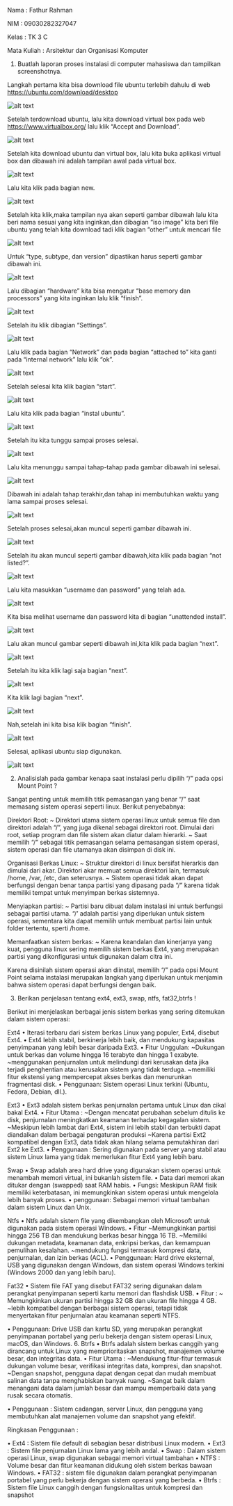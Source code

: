 Nama : Fathur Rahman

NIM : 09030282327047

Kelas : TK 3 C

Mata Kuliah : Arsitektur dan Organisasi Komputer

1. Buatlah laporan proses instalasi di computer mahasiswa dan tampilkan screenshotnya.

Langkah pertama kita bisa download file ubuntu terlebih dahulu di web
https://ubuntu.com/download/desktop

![alt text](https://private-user-images.githubusercontent.com/179918305/373122445-02fc5987-14c0-46d2-bcfe-5806f4e3c5a7.png?jwt=eyJhbGciOiJIUzI1NiIsInR5cCI6IkpXVCJ9.eyJpc3MiOiJnaXRodWIuY29tIiwiYXVkIjoicmF3LmdpdGh1YnVzZXJjb250ZW50LmNvbSIsImtleSI6ImtleTUiLCJleHAiOjE3MjgwMDM3MDYsIm5iZiI6MTcyODAwMzQwNiwicGF0aCI6Ii8xNzk5MTgzMDUvMzczMTIyNDQ1LTAyZmM1OTg3LTE0YzAtNDZkMi1iY2ZlLTU4MDZmNGUzYzVhNy5wbmc_WC1BbXotQWxnb3JpdGhtPUFXUzQtSE1BQy1TSEEyNTYmWC1BbXotQ3JlZGVudGlhbD1BS0lBVkNPRFlMU0E1M1BRSzRaQSUyRjIwMjQxMDA0JTJGdXMtZWFzdC0xJTJGczMlMkZhd3M0X3JlcXVlc3QmWC1BbXotRGF0ZT0yMDI0MTAwNFQwMDU2NDZaJlgtQW16LUV4cGlyZXM9MzAwJlgtQW16LVNpZ25hdHVyZT0yNmZkMWEyMTAxMDBhNTBjNjk5MDAwY2I2NGExZDg2NjExZmM5YWY2MzdjNjllNDY2NmYyOGZjYjJmZTI3MTQ5JlgtQW16LVNpZ25lZEhlYWRlcnM9aG9zdCJ9.AR1_7aqacxYjMFmCWcpaB6Oh5s85WuGyzn1mv3U-Ho0)

Setelah terdownload ubuntu, lalu kita download virtual box pada web https://www.virtualbox.org/ lalu klik “Accept and Download”.

![alt text](https://private-user-images.githubusercontent.com/179918305/373122641-a0ede3c3-fbbb-4e59-b8a7-5108510d699f.png?jwt=eyJhbGciOiJIUzI1NiIsInR5cCI6IkpXVCJ9.eyJpc3MiOiJnaXRodWIuY29tIiwiYXVkIjoicmF3LmdpdGh1YnVzZXJjb250ZW50LmNvbSIsImtleSI6ImtleTUiLCJleHAiOjE3MjgwMDM3MDYsIm5iZiI6MTcyODAwMzQwNiwicGF0aCI6Ii8xNzk5MTgzMDUvMzczMTIyNjQxLWEwZWRlM2MzLWZiYmItNGU1OS1iOGE3LTUxMDg1MTBkNjk5Zi5wbmc_WC1BbXotQWxnb3JpdGhtPUFXUzQtSE1BQy1TSEEyNTYmWC1BbXotQ3JlZGVudGlhbD1BS0lBVkNPRFlMU0E1M1BRSzRaQSUyRjIwMjQxMDA0JTJGdXMtZWFzdC0xJTJGczMlMkZhd3M0X3JlcXVlc3QmWC1BbXotRGF0ZT0yMDI0MTAwNFQwMDU2NDZaJlgtQW16LUV4cGlyZXM9MzAwJlgtQW16LVNpZ25hdHVyZT00NTE5MWFiODg1NDY5MzY4N2I2ODUxMGI4ZGNjOTMxNTJkMjA4Y2UwZWNiZWJiMjAyYTAzNzNhYTI1MmQ0MzM0JlgtQW16LVNpZ25lZEhlYWRlcnM9aG9zdCJ9.dQLleMqsf0UJDhsHfq1BdjcWv6KHSlmc2vyZ_raPQqY)

Setelah kita download ubuntu dan virtual box, lalu kita buka aplikasi virtual box dan dibawah ini adalah tampilan awal pada virtual box.

![alt text](https://private-user-images.githubusercontent.com/179918305/373123968-acda9647-8bb9-4b9d-aa2f-561498bbe540.png?jwt=eyJhbGciOiJIUzI1NiIsInR5cCI6IkpXVCJ9.eyJpc3MiOiJnaXRodWIuY29tIiwiYXVkIjoicmF3LmdpdGh1YnVzZXJjb250ZW50LmNvbSIsImtleSI6ImtleTUiLCJleHAiOjE3MjgwMDM3MDYsIm5iZiI6MTcyODAwMzQwNiwicGF0aCI6Ii8xNzk5MTgzMDUvMzczMTIzOTY4LWFjZGE5NjQ3LThiYjktNGI5ZC1hYTJmLTU2MTQ5OGJiZTU0MC5wbmc_WC1BbXotQWxnb3JpdGhtPUFXUzQtSE1BQy1TSEEyNTYmWC1BbXotQ3JlZGVudGlhbD1BS0lBVkNPRFlMU0E1M1BRSzRaQSUyRjIwMjQxMDA0JTJGdXMtZWFzdC0xJTJGczMlMkZhd3M0X3JlcXVlc3QmWC1BbXotRGF0ZT0yMDI0MTAwNFQwMDU2NDZaJlgtQW16LUV4cGlyZXM9MzAwJlgtQW16LVNpZ25hdHVyZT1kNDRlMjVhYmQ3YmI1NjA1ODBhMmIxY2Q2Yzc1NTU3Y2MwZmVmZjI5ZjVlNDQxNWJmNmViNGRiNzlkNDRkNjUxJlgtQW16LVNpZ25lZEhlYWRlcnM9aG9zdCJ9.OSglEzRrIinwat5RSS6c7iV0LHoB73tWsPtu6aSpDqE)


Lalu kita klik pada bagian new.

![alt text](https://private-user-images.githubusercontent.com/179918305/373124160-f561be88-c795-47b8-8843-0b2945dfbd7b.png?jwt=eyJhbGciOiJIUzI1NiIsInR5cCI6IkpXVCJ9.eyJpc3MiOiJnaXRodWIuY29tIiwiYXVkIjoicmF3LmdpdGh1YnVzZXJjb250ZW50LmNvbSIsImtleSI6ImtleTUiLCJleHAiOjE3MjgwMDM3MDYsIm5iZiI6MTcyODAwMzQwNiwicGF0aCI6Ii8xNzk5MTgzMDUvMzczMTI0MTYwLWY1NjFiZTg4LWM3OTUtNDdiOC04ODQzLTBiMjk0NWRmYmQ3Yi5wbmc_WC1BbXotQWxnb3JpdGhtPUFXUzQtSE1BQy1TSEEyNTYmWC1BbXotQ3JlZGVudGlhbD1BS0lBVkNPRFlMU0E1M1BRSzRaQSUyRjIwMjQxMDA0JTJGdXMtZWFzdC0xJTJGczMlMkZhd3M0X3JlcXVlc3QmWC1BbXotRGF0ZT0yMDI0MTAwNFQwMDU2NDZaJlgtQW16LUV4cGlyZXM9MzAwJlgtQW16LVNpZ25hdHVyZT0xNmQyZDkxNzgzZDU0MmIyN2M4ZjY4NjNhN2I5YjFhODJhYWMzOWFlOTY0MDY1ZjM5MWUyOGFjMzNlNmRjOGRhJlgtQW16LVNpZ25lZEhlYWRlcnM9aG9zdCJ9.5QZmPyCTPhEpbWnXWUHUFN-6nFRQMwLtJZXPBMIJKZs)

Setelah kita klik,maka tampilan nya akan seperti gambar dibawah lalu kita beri nama sesuai yang kita inginkan,dan dibagian “iso image” kita beri file ubuntu yang telah kita download tadi klik bagian “other” untuk mencari file

![alt text](https://private-user-images.githubusercontent.com/179918305/373124356-43109e6f-3f9d-4b1d-b28d-b3f5a5831012.png?jwt=eyJhbGciOiJIUzI1NiIsInR5cCI6IkpXVCJ9.eyJpc3MiOiJnaXRodWIuY29tIiwiYXVkIjoicmF3LmdpdGh1YnVzZXJjb250ZW50LmNvbSIsImtleSI6ImtleTUiLCJleHAiOjE3MjgwMDM3MDYsIm5iZiI6MTcyODAwMzQwNiwicGF0aCI6Ii8xNzk5MTgzMDUvMzczMTI0MzU2LTQzMTA5ZTZmLTNmOWQtNGIxZC1iMjhkLWIzZjVhNTgzMTAxMi5wbmc_WC1BbXotQWxnb3JpdGhtPUFXUzQtSE1BQy1TSEEyNTYmWC1BbXotQ3JlZGVudGlhbD1BS0lBVkNPRFlMU0E1M1BRSzRaQSUyRjIwMjQxMDA0JTJGdXMtZWFzdC0xJTJGczMlMkZhd3M0X3JlcXVlc3QmWC1BbXotRGF0ZT0yMDI0MTAwNFQwMDU2NDZaJlgtQW16LUV4cGlyZXM9MzAwJlgtQW16LVNpZ25hdHVyZT1jODU4ZDM4ZmIyNjhjNTJlMDAzYzFhYWIzY2I3ZWY1MzMwYjQxMWI2Zjg3ZjYzMWZkODM0YWFiNDJlMmRiZWNkJlgtQW16LVNpZ25lZEhlYWRlcnM9aG9zdCJ9.qGhqmzKrZbnN_7pzyMq2qKBuc8_4IGr7bvUa1bXvhik)

Untuk “type, subtype, dan version” dipastikan harus seperti gambar dibawah ini.

![alt text](https://private-user-images.githubusercontent.com/179918305/373124594-21db7d2f-5e61-4ca3-a46f-446654db4cce.png?jwt=eyJhbGciOiJIUzI1NiIsInR5cCI6IkpXVCJ9.eyJpc3MiOiJnaXRodWIuY29tIiwiYXVkIjoicmF3LmdpdGh1YnVzZXJjb250ZW50LmNvbSIsImtleSI6ImtleTUiLCJleHAiOjE3MjgwMDM3MDYsIm5iZiI6MTcyODAwMzQwNiwicGF0aCI6Ii8xNzk5MTgzMDUvMzczMTI0NTk0LTIxZGI3ZDJmLTVlNjEtNGNhMy1hNDZmLTQ0NjY1NGRiNGNjZS5wbmc_WC1BbXotQWxnb3JpdGhtPUFXUzQtSE1BQy1TSEEyNTYmWC1BbXotQ3JlZGVudGlhbD1BS0lBVkNPRFlMU0E1M1BRSzRaQSUyRjIwMjQxMDA0JTJGdXMtZWFzdC0xJTJGczMlMkZhd3M0X3JlcXVlc3QmWC1BbXotRGF0ZT0yMDI0MTAwNFQwMDU2NDZaJlgtQW16LUV4cGlyZXM9MzAwJlgtQW16LVNpZ25hdHVyZT0wNjJjMWZkM2I1MWYyYTQ0ZDE3ODAyNzMyZWY4NjdmOWRjMzk0ZTVhZTVhNTQ0YjI3MGQ0YTAzNTJkZmE2MmZlJlgtQW16LVNpZ25lZEhlYWRlcnM9aG9zdCJ9.PnG1tqgsAN8hiHFjy4-2o1_vGgY48zUtEEVpuvsxosQ)

Lalu dibagian “hardware” kita bisa mengatur “base memory dan processors” yang kita inginkan lalu klik “finish”.

![alt text](https://private-user-images.githubusercontent.com/179918305/373124932-13d137e4-a28b-4a67-b139-32af10906650.png?jwt=eyJhbGciOiJIUzI1NiIsInR5cCI6IkpXVCJ9.eyJpc3MiOiJnaXRodWIuY29tIiwiYXVkIjoicmF3LmdpdGh1YnVzZXJjb250ZW50LmNvbSIsImtleSI6ImtleTUiLCJleHAiOjE3MjgwMDM3MDYsIm5iZiI6MTcyODAwMzQwNiwicGF0aCI6Ii8xNzk5MTgzMDUvMzczMTI0OTMyLTEzZDEzN2U0LWEyOGItNGE2Ny1iMTM5LTMyYWYxMDkwNjY1MC5wbmc_WC1BbXotQWxnb3JpdGhtPUFXUzQtSE1BQy1TSEEyNTYmWC1BbXotQ3JlZGVudGlhbD1BS0lBVkNPRFlMU0E1M1BRSzRaQSUyRjIwMjQxMDA0JTJGdXMtZWFzdC0xJTJGczMlMkZhd3M0X3JlcXVlc3QmWC1BbXotRGF0ZT0yMDI0MTAwNFQwMDU2NDZaJlgtQW16LUV4cGlyZXM9MzAwJlgtQW16LVNpZ25hdHVyZT05NWZkMDY0MDRkMjllZDhhOGZiNjk4NjE0MTNjYzQ3OTZiMmQxZjUzYjI4YmZlZGNkODFiZGMyNjRmYzIyMTA5JlgtQW16LVNpZ25lZEhlYWRlcnM9aG9zdCJ9.37RQZQycJbbtLWMK9H46bOYjGsF384IRhgjaz0UgJcw)

Setelah itu klik dibagian “Settings”.

![alt text](https://private-user-images.githubusercontent.com/179918305/373125111-3e11963e-2413-4ee6-b8f6-2cb2976d606c.png?jwt=eyJhbGciOiJIUzI1NiIsInR5cCI6IkpXVCJ9.eyJpc3MiOiJnaXRodWIuY29tIiwiYXVkIjoicmF3LmdpdGh1YnVzZXJjb250ZW50LmNvbSIsImtleSI6ImtleTUiLCJleHAiOjE3MjgwMDM3MDYsIm5iZiI6MTcyODAwMzQwNiwicGF0aCI6Ii8xNzk5MTgzMDUvMzczMTI1MTExLTNlMTE5NjNlLTI0MTMtNGVlNi1iOGY2LTJjYjI5NzZkNjA2Yy5wbmc_WC1BbXotQWxnb3JpdGhtPUFXUzQtSE1BQy1TSEEyNTYmWC1BbXotQ3JlZGVudGlhbD1BS0lBVkNPRFlMU0E1M1BRSzRaQSUyRjIwMjQxMDA0JTJGdXMtZWFzdC0xJTJGczMlMkZhd3M0X3JlcXVlc3QmWC1BbXotRGF0ZT0yMDI0MTAwNFQwMDU2NDZaJlgtQW16LUV4cGlyZXM9MzAwJlgtQW16LVNpZ25hdHVyZT1kZjM2MDQ1N2JhMWFmZjE0ZDFhYTFmOTQxNTUyMjhiNDc4ZDFjNWE5ZGYyOTI4NmE4YTdlYjc5MzFlZjc0NGZjJlgtQW16LVNpZ25lZEhlYWRlcnM9aG9zdCJ9.rXagBtbznc-MNcEvvsfvDTnfEjPno6k9rebXeZz4_28)

Lalu klik pada bagian “Network” dan pada bagian “attached to” kita ganti pada “internal network” lalu klik “ok”.

![alt text](https://private-user-images.githubusercontent.com/179918305/373125409-cb778563-793b-43ff-9ee4-2e4e8211074f.png?jwt=eyJhbGciOiJIUzI1NiIsInR5cCI6IkpXVCJ9.eyJpc3MiOiJnaXRodWIuY29tIiwiYXVkIjoicmF3LmdpdGh1YnVzZXJjb250ZW50LmNvbSIsImtleSI6ImtleTUiLCJleHAiOjE3MjgwMDM3MDYsIm5iZiI6MTcyODAwMzQwNiwicGF0aCI6Ii8xNzk5MTgzMDUvMzczMTI1NDA5LWNiNzc4NTYzLTc5M2ItNDNmZi05ZWU0LTJlNGU4MjExMDc0Zi5wbmc_WC1BbXotQWxnb3JpdGhtPUFXUzQtSE1BQy1TSEEyNTYmWC1BbXotQ3JlZGVudGlhbD1BS0lBVkNPRFlMU0E1M1BRSzRaQSUyRjIwMjQxMDA0JTJGdXMtZWFzdC0xJTJGczMlMkZhd3M0X3JlcXVlc3QmWC1BbXotRGF0ZT0yMDI0MTAwNFQwMDU2NDZaJlgtQW16LUV4cGlyZXM9MzAwJlgtQW16LVNpZ25hdHVyZT05NGIwMjhhNTkxMmE3OGRlMTVmZGNlNTU4YWYyOWU4MDNiODEyNzJjMTE2ZTQ3NTdjYWQzNDVkNTNkNzEwZmZmJlgtQW16LVNpZ25lZEhlYWRlcnM9aG9zdCJ9.Gvansd2fXsQIPUtRZT2s_CAO82jJaqkgUZ8QJ2emEXw)

Setelah selesai kita klik bagian “start”.

![alt text](https://private-user-images.githubusercontent.com/179918305/373125529-604c4485-08c4-42d2-9473-1536cd229e4a.png?jwt=eyJhbGciOiJIUzI1NiIsInR5cCI6IkpXVCJ9.eyJpc3MiOiJnaXRodWIuY29tIiwiYXVkIjoicmF3LmdpdGh1YnVzZXJjb250ZW50LmNvbSIsImtleSI6ImtleTUiLCJleHAiOjE3MjgwMDM3MDYsIm5iZiI6MTcyODAwMzQwNiwicGF0aCI6Ii8xNzk5MTgzMDUvMzczMTI1NTI5LTYwNGM0NDg1LTA4YzQtNDJkMi05NDczLTE1MzZjZDIyOWU0YS5wbmc_WC1BbXotQWxnb3JpdGhtPUFXUzQtSE1BQy1TSEEyNTYmWC1BbXotQ3JlZGVudGlhbD1BS0lBVkNPRFlMU0E1M1BRSzRaQSUyRjIwMjQxMDA0JTJGdXMtZWFzdC0xJTJGczMlMkZhd3M0X3JlcXVlc3QmWC1BbXotRGF0ZT0yMDI0MTAwNFQwMDU2NDZaJlgtQW16LUV4cGlyZXM9MzAwJlgtQW16LVNpZ25hdHVyZT0wMjZmMmIyZmU2N2UyYWVmN2E2YWY5ZTNjNjRjMDI4ZDgxNmJjMGVhN2IyOThhMTg0Njg0ODFlN2U2OTMxNDJjJlgtQW16LVNpZ25lZEhlYWRlcnM9aG9zdCJ9.1PyjspecwQmsXVhXBPG0xX-2cBob7xqDx5TUpFU44G0)

Lalu kita klik pada bagian “instal ubuntu”.

![alt text](https://private-user-images.githubusercontent.com/179918305/373126071-3c0343da-e1df-48e7-aad2-564405c2dbcb.png?jwt=eyJhbGciOiJIUzI1NiIsInR5cCI6IkpXVCJ9.eyJpc3MiOiJnaXRodWIuY29tIiwiYXVkIjoicmF3LmdpdGh1YnVzZXJjb250ZW50LmNvbSIsImtleSI6ImtleTUiLCJleHAiOjE3MjgwMDM3MDYsIm5iZiI6MTcyODAwMzQwNiwicGF0aCI6Ii8xNzk5MTgzMDUvMzczMTI2MDcxLTNjMDM0M2RhLWUxZGYtNDhlNy1hYWQyLTU2NDQwNWMyZGJjYi5wbmc_WC1BbXotQWxnb3JpdGhtPUFXUzQtSE1BQy1TSEEyNTYmWC1BbXotQ3JlZGVudGlhbD1BS0lBVkNPRFlMU0E1M1BRSzRaQSUyRjIwMjQxMDA0JTJGdXMtZWFzdC0xJTJGczMlMkZhd3M0X3JlcXVlc3QmWC1BbXotRGF0ZT0yMDI0MTAwNFQwMDU2NDZaJlgtQW16LUV4cGlyZXM9MzAwJlgtQW16LVNpZ25hdHVyZT0wM2MxYzdiNmFkN2NiZjNhY2NiMDFlN2NmZGUyMzgzMTdlNzhiNWNjNGRkNjAxYTY3YjQ3YTIyNmNhNGYyZjNlJlgtQW16LVNpZ25lZEhlYWRlcnM9aG9zdCJ9.vBVUDW8EZg7Cx7PIkFQhl0QvOtrfXTcqtoTv2XJTpf0)

Setelah itu kita tunggu sampai proses selesai.

![alt text](https://private-user-images.githubusercontent.com/179918305/373126398-b59611ee-9e6a-401c-b977-5a5f3376443a.png?jwt=eyJhbGciOiJIUzI1NiIsInR5cCI6IkpXVCJ9.eyJpc3MiOiJnaXRodWIuY29tIiwiYXVkIjoicmF3LmdpdGh1YnVzZXJjb250ZW50LmNvbSIsImtleSI6ImtleTUiLCJleHAiOjE3MjgwMDM3MDYsIm5iZiI6MTcyODAwMzQwNiwicGF0aCI6Ii8xNzk5MTgzMDUvMzczMTI2Mzk4LWI1OTYxMWVlLTllNmEtNDAxYy1iOTc3LTVhNWYzMzc2NDQzYS5wbmc_WC1BbXotQWxnb3JpdGhtPUFXUzQtSE1BQy1TSEEyNTYmWC1BbXotQ3JlZGVudGlhbD1BS0lBVkNPRFlMU0E1M1BRSzRaQSUyRjIwMjQxMDA0JTJGdXMtZWFzdC0xJTJGczMlMkZhd3M0X3JlcXVlc3QmWC1BbXotRGF0ZT0yMDI0MTAwNFQwMDU2NDZaJlgtQW16LUV4cGlyZXM9MzAwJlgtQW16LVNpZ25hdHVyZT0wMjI4NWFhZjkyZDg4ZjYzMTA4M2I1YmZmMmJlYmMyNjU0NWI3Yzc2YTljNTcyODY3ZDg5YWU0ODk2OTdjM2NkJlgtQW16LVNpZ25lZEhlYWRlcnM9aG9zdCJ9.YE_9BvF1ZTDUqAKzloNEaGkODewwpCBe4l_R0hY3mhk)

Lalu kita menunggu sampai tahap-tahap pada gambar dibawah ini selesai.

![alt text](https://private-user-images.githubusercontent.com/179918305/373127609-8c74984c-6695-4f23-a394-92b9fc408cd4.png?jwt=eyJhbGciOiJIUzI1NiIsInR5cCI6IkpXVCJ9.eyJpc3MiOiJnaXRodWIuY29tIiwiYXVkIjoicmF3LmdpdGh1YnVzZXJjb250ZW50LmNvbSIsImtleSI6ImtleTUiLCJleHAiOjE3MjgwMDM3MDYsIm5iZiI6MTcyODAwMzQwNiwicGF0aCI6Ii8xNzk5MTgzMDUvMzczMTI3NjA5LThjNzQ5ODRjLTY2OTUtNGYyMy1hMzk0LTkyYjlmYzQwOGNkNC5wbmc_WC1BbXotQWxnb3JpdGhtPUFXUzQtSE1BQy1TSEEyNTYmWC1BbXotQ3JlZGVudGlhbD1BS0lBVkNPRFlMU0E1M1BRSzRaQSUyRjIwMjQxMDA0JTJGdXMtZWFzdC0xJTJGczMlMkZhd3M0X3JlcXVlc3QmWC1BbXotRGF0ZT0yMDI0MTAwNFQwMDU2NDZaJlgtQW16LUV4cGlyZXM9MzAwJlgtQW16LVNpZ25hdHVyZT00MDY2NzYzMDJiNjQzMGI0MDRmZGI3NDg3NTc5NTQwMGViMGY5MmYzODZiMTBhYTVkN2M2MTNhMDM0YTM1NTk1JlgtQW16LVNpZ25lZEhlYWRlcnM9aG9zdCJ9.phkHemfU_iTZoK--KpAMy5QfJSVi9KwJKXG95SzmxUs)

Dibawah ini adalah tahap terakhir,dan tahap ini membutuhkan waktu yang lama sampai proses selesai.

![alt text](https://private-user-images.githubusercontent.com/179918305/373127609-8c74984c-6695-4f23-a394-92b9fc408cd4.png?jwt=eyJhbGciOiJIUzI1NiIsInR5cCI6IkpXVCJ9.eyJpc3MiOiJnaXRodWIuY29tIiwiYXVkIjoicmF3LmdpdGh1YnVzZXJjb250ZW50LmNvbSIsImtleSI6ImtleTUiLCJleHAiOjE3MjgwMDM3MDYsIm5iZiI6MTcyODAwMzQwNiwicGF0aCI6Ii8xNzk5MTgzMDUvMzczMTI3NjA5LThjNzQ5ODRjLTY2OTUtNGYyMy1hMzk0LTkyYjlmYzQwOGNkNC5wbmc_WC1BbXotQWxnb3JpdGhtPUFXUzQtSE1BQy1TSEEyNTYmWC1BbXotQ3JlZGVudGlhbD1BS0lBVkNPRFlMU0E1M1BRSzRaQSUyRjIwMjQxMDA0JTJGdXMtZWFzdC0xJTJGczMlMkZhd3M0X3JlcXVlc3QmWC1BbXotRGF0ZT0yMDI0MTAwNFQwMDU2NDZaJlgtQW16LUV4cGlyZXM9MzAwJlgtQW16LVNpZ25hdHVyZT00MDY2NzYzMDJiNjQzMGI0MDRmZGI3NDg3NTc5NTQwMGViMGY5MmYzODZiMTBhYTVkN2M2MTNhMDM0YTM1NTk1JlgtQW16LVNpZ25lZEhlYWRlcnM9aG9zdCJ9.phkHemfU_iTZoK--KpAMy5QfJSVi9KwJKXG95SzmxUs)

Setelah proses selesai,akan muncul seperti gambar dibawah ini.

![alt text](https://private-user-images.githubusercontent.com/179918305/373127693-96fa41ca-febe-48c9-88ec-d91f3ce22af0.png?jwt=eyJhbGciOiJIUzI1NiIsInR5cCI6IkpXVCJ9.eyJpc3MiOiJnaXRodWIuY29tIiwiYXVkIjoicmF3LmdpdGh1YnVzZXJjb250ZW50LmNvbSIsImtleSI6ImtleTUiLCJleHAiOjE3MjgwMDM3MDYsIm5iZiI6MTcyODAwMzQwNiwicGF0aCI6Ii8xNzk5MTgzMDUvMzczMTI3NjkzLTk2ZmE0MWNhLWZlYmUtNDhjOS04OGVjLWQ5MWYzY2UyMmFmMC5wbmc_WC1BbXotQWxnb3JpdGhtPUFXUzQtSE1BQy1TSEEyNTYmWC1BbXotQ3JlZGVudGlhbD1BS0lBVkNPRFlMU0E1M1BRSzRaQSUyRjIwMjQxMDA0JTJGdXMtZWFzdC0xJTJGczMlMkZhd3M0X3JlcXVlc3QmWC1BbXotRGF0ZT0yMDI0MTAwNFQwMDU2NDZaJlgtQW16LUV4cGlyZXM9MzAwJlgtQW16LVNpZ25hdHVyZT0xNWNlNmE4NDE1ZDYyOTY3MTdlNzY3OWQ1NjhhMzVmMmM3YjYwNzNkNmYzMmFhMjZkNGM3ZmFlZWZkZDJjYmJhJlgtQW16LVNpZ25lZEhlYWRlcnM9aG9zdCJ9.seLzFC9mMwBBHxHJVbPYpNyoD3QkVzcyjkT4lRwjOC8)

Setelah itu akan muncul seperti gambar dibawah,kita klik pada bagian “not listed?”.

![alt text](https://private-user-images.githubusercontent.com/179918305/373127767-f67b0bb5-4e04-41b4-83c6-3cb0926e74fd.png?jwt=eyJhbGciOiJIUzI1NiIsInR5cCI6IkpXVCJ9.eyJpc3MiOiJnaXRodWIuY29tIiwiYXVkIjoicmF3LmdpdGh1YnVzZXJjb250ZW50LmNvbSIsImtleSI6ImtleTUiLCJleHAiOjE3MjgwMDM3MDYsIm5iZiI6MTcyODAwMzQwNiwicGF0aCI6Ii8xNzk5MTgzMDUvMzczMTI3NzY3LWY2N2IwYmI1LTRlMDQtNDFiNC04M2M2LTNjYjA5MjZlNzRmZC5wbmc_WC1BbXotQWxnb3JpdGhtPUFXUzQtSE1BQy1TSEEyNTYmWC1BbXotQ3JlZGVudGlhbD1BS0lBVkNPRFlMU0E1M1BRSzRaQSUyRjIwMjQxMDA0JTJGdXMtZWFzdC0xJTJGczMlMkZhd3M0X3JlcXVlc3QmWC1BbXotRGF0ZT0yMDI0MTAwNFQwMDU2NDZaJlgtQW16LUV4cGlyZXM9MzAwJlgtQW16LVNpZ25hdHVyZT0yYjhiYWYzYTA1ZjIyYjExMzU1OWYyMThjYWFiMWU0ZmIzNTBhZmVmNDQ0ZTQxMDUzZTUzMzliODQ5NGFmNWU2JlgtQW16LVNpZ25lZEhlYWRlcnM9aG9zdCJ9.WLyjZzWreE4jgUsg-IMvGPUEZ1wFW9WfbsGNUO8LB-8)

Lalu kita masukkan “username dan password” yang telah ada.

![alt text](https://private-user-images.githubusercontent.com/179918305/373127864-4d063d12-78bf-4be7-b591-9d423d8168c1.png?jwt=eyJhbGciOiJIUzI1NiIsInR5cCI6IkpXVCJ9.eyJpc3MiOiJnaXRodWIuY29tIiwiYXVkIjoicmF3LmdpdGh1YnVzZXJjb250ZW50LmNvbSIsImtleSI6ImtleTUiLCJleHAiOjE3MjgwMDM3MDYsIm5iZiI6MTcyODAwMzQwNiwicGF0aCI6Ii8xNzk5MTgzMDUvMzczMTI3ODY0LTRkMDYzZDEyLTc4YmYtNGJlNy1iNTkxLTlkNDIzZDgxNjhjMS5wbmc_WC1BbXotQWxnb3JpdGhtPUFXUzQtSE1BQy1TSEEyNTYmWC1BbXotQ3JlZGVudGlhbD1BS0lBVkNPRFlMU0E1M1BRSzRaQSUyRjIwMjQxMDA0JTJGdXMtZWFzdC0xJTJGczMlMkZhd3M0X3JlcXVlc3QmWC1BbXotRGF0ZT0yMDI0MTAwNFQwMDU2NDZaJlgtQW16LUV4cGlyZXM9MzAwJlgtQW16LVNpZ25hdHVyZT1kOTNhNjhiMWNiOWE0NzkzODdmNTA5OGE2OTA0MzYxNDY0ZTIxMDRkNTVlYzJkYjNlYTMxODk3NDgyODc3NGE0JlgtQW16LVNpZ25lZEhlYWRlcnM9aG9zdCJ9.dy1AmyOHGsTZdUq8kvXuQ3dyw3dbqxoj2tvjv3Yh34c)

Kita bisa melihat username dan password kita di bagian “unattended install”.

![alt text](https://private-user-images.githubusercontent.com/179918305/373127989-968cd793-e430-4d0c-82d5-9523e7dd7c9b.png?jwt=eyJhbGciOiJIUzI1NiIsInR5cCI6IkpXVCJ9.eyJpc3MiOiJnaXRodWIuY29tIiwiYXVkIjoicmF3LmdpdGh1YnVzZXJjb250ZW50LmNvbSIsImtleSI6ImtleTUiLCJleHAiOjE3MjgwMDM3MDYsIm5iZiI6MTcyODAwMzQwNiwicGF0aCI6Ii8xNzk5MTgzMDUvMzczMTI3OTg5LTk2OGNkNzkzLWU0MzAtNGQwYy04MmQ1LTk1MjNlN2RkN2M5Yi5wbmc_WC1BbXotQWxnb3JpdGhtPUFXUzQtSE1BQy1TSEEyNTYmWC1BbXotQ3JlZGVudGlhbD1BS0lBVkNPRFlMU0E1M1BRSzRaQSUyRjIwMjQxMDA0JTJGdXMtZWFzdC0xJTJGczMlMkZhd3M0X3JlcXVlc3QmWC1BbXotRGF0ZT0yMDI0MTAwNFQwMDU2NDZaJlgtQW16LUV4cGlyZXM9MzAwJlgtQW16LVNpZ25hdHVyZT02NDAwMjRjMGM0NmVhZTczOTBlZDAwNzYwOTY0ZjZmYmZkN2MzOGFiYzRlY2MyYWRjMDJkZTM5NjEwZmZiNWE1JlgtQW16LVNpZ25lZEhlYWRlcnM9aG9zdCJ9.NFgWFzPMxjcQfY4-VUlfxFVyH2vd6d9YKZe43YP8KOE)

Lalu akan muncul gambar seperti dibawah ini,kita klik pada bagian “next”.

![alt text](https://private-user-images.githubusercontent.com/179918305/373128040-24324975-da44-40c1-bcde-00f0e35afb09.png?jwt=eyJhbGciOiJIUzI1NiIsInR5cCI6IkpXVCJ9.eyJpc3MiOiJnaXRodWIuY29tIiwiYXVkIjoicmF3LmdpdGh1YnVzZXJjb250ZW50LmNvbSIsImtleSI6ImtleTUiLCJleHAiOjE3MjgwMDM3MDYsIm5iZiI6MTcyODAwMzQwNiwicGF0aCI6Ii8xNzk5MTgzMDUvMzczMTI4MDQwLTI0MzI0OTc1LWRhNDQtNDBjMS1iY2RlLTAwZjBlMzVhZmIwOS5wbmc_WC1BbXotQWxnb3JpdGhtPUFXUzQtSE1BQy1TSEEyNTYmWC1BbXotQ3JlZGVudGlhbD1BS0lBVkNPRFlMU0E1M1BRSzRaQSUyRjIwMjQxMDA0JTJGdXMtZWFzdC0xJTJGczMlMkZhd3M0X3JlcXVlc3QmWC1BbXotRGF0ZT0yMDI0MTAwNFQwMDU2NDZaJlgtQW16LUV4cGlyZXM9MzAwJlgtQW16LVNpZ25hdHVyZT1hMzY1MTkzNjhlNGI1ZTUzMzBjZWE1ZmNjMzcwY2ZlNjU3ZjNkZjViMTM0YmYwYmVmMjUxOTI3NzMxMGU4MWEwJlgtQW16LVNpZ25lZEhlYWRlcnM9aG9zdCJ9.xKnlxdJ7zy1VZvjTN3OIQxOo7nNTdfjji8WZqvpCDmY)

Setelah itu kita klik lagi saja bagian “next”.

![alt text](https://private-user-images.githubusercontent.com/179918305/373128103-d1e28d51-aa76-4298-98d9-7b25820b9984.png?jwt=eyJhbGciOiJIUzI1NiIsInR5cCI6IkpXVCJ9.eyJpc3MiOiJnaXRodWIuY29tIiwiYXVkIjoicmF3LmdpdGh1YnVzZXJjb250ZW50LmNvbSIsImtleSI6ImtleTUiLCJleHAiOjE3MjgwMDM3MDYsIm5iZiI6MTcyODAwMzQwNiwicGF0aCI6Ii8xNzk5MTgzMDUvMzczMTI4MTAzLWQxZTI4ZDUxLWFhNzYtNDI5OC05OGQ5LTdiMjU4MjBiOTk4NC5wbmc_WC1BbXotQWxnb3JpdGhtPUFXUzQtSE1BQy1TSEEyNTYmWC1BbXotQ3JlZGVudGlhbD1BS0lBVkNPRFlMU0E1M1BRSzRaQSUyRjIwMjQxMDA0JTJGdXMtZWFzdC0xJTJGczMlMkZhd3M0X3JlcXVlc3QmWC1BbXotRGF0ZT0yMDI0MTAwNFQwMDU2NDZaJlgtQW16LUV4cGlyZXM9MzAwJlgtQW16LVNpZ25hdHVyZT1kNWJlZTlkNWMxNzQ0ZDY4OWVhNmI0YmY3NzZlMDA5YWYyNTlkODY0NjJhN2UwZGE1NjZjYjYwYjBlZGJkM2NiJlgtQW16LVNpZ25lZEhlYWRlcnM9aG9zdCJ9.gbenjZ-iXrXSWFLrZS589tiSOZJnMEv1osYbCd-r39E)

Kita klik lagi bagian “next”.

![alt text](https://private-user-images.githubusercontent.com/179918305/373128191-e78dcddd-33d9-45f7-a554-0e69dfe80b45.png?jwt=eyJhbGciOiJIUzI1NiIsInR5cCI6IkpXVCJ9.eyJpc3MiOiJnaXRodWIuY29tIiwiYXVkIjoicmF3LmdpdGh1YnVzZXJjb250ZW50LmNvbSIsImtleSI6ImtleTUiLCJleHAiOjE3MjgwMDM3MDYsIm5iZiI6MTcyODAwMzQwNiwicGF0aCI6Ii8xNzk5MTgzMDUvMzczMTI4MTkxLWU3OGRjZGRkLTMzZDktNDVmNy1hNTU0LTBlNjlkZmU4MGI0NS5wbmc_WC1BbXotQWxnb3JpdGhtPUFXUzQtSE1BQy1TSEEyNTYmWC1BbXotQ3JlZGVudGlhbD1BS0lBVkNPRFlMU0E1M1BRSzRaQSUyRjIwMjQxMDA0JTJGdXMtZWFzdC0xJTJGczMlMkZhd3M0X3JlcXVlc3QmWC1BbXotRGF0ZT0yMDI0MTAwNFQwMDU2NDZaJlgtQW16LUV4cGlyZXM9MzAwJlgtQW16LVNpZ25hdHVyZT1lMGYzYWM3ZTk5MGZlMDkzODEwODJmNDRhMjUyMDE3YTU0MTk2Yjk0ZjQyNGQ0MDdmZmM5NWMyNGU3NjI4NTNhJlgtQW16LVNpZ25lZEhlYWRlcnM9aG9zdCJ9.3adtp7j40OigDLDXN_dqKNZh_YOXX1KVydPrfOVmHyk)

Nah,setelah ini kita bisa klik bagian “finish”.

![alt text](https://private-user-images.githubusercontent.com/179918305/373128399-782d6826-8d84-41ff-b810-91c646d01f67.png?jwt=eyJhbGciOiJIUzI1NiIsInR5cCI6IkpXVCJ9.eyJpc3MiOiJnaXRodWIuY29tIiwiYXVkIjoicmF3LmdpdGh1YnVzZXJjb250ZW50LmNvbSIsImtleSI6ImtleTUiLCJleHAiOjE3MjgwMDM3MDYsIm5iZiI6MTcyODAwMzQwNiwicGF0aCI6Ii8xNzk5MTgzMDUvMzczMTI4Mzk5LTc4MmQ2ODI2LThkODQtNDFmZi1iODEwLTkxYzY0NmQwMWY2Ny5wbmc_WC1BbXotQWxnb3JpdGhtPUFXUzQtSE1BQy1TSEEyNTYmWC1BbXotQ3JlZGVudGlhbD1BS0lBVkNPRFlMU0E1M1BRSzRaQSUyRjIwMjQxMDA0JTJGdXMtZWFzdC0xJTJGczMlMkZhd3M0X3JlcXVlc3QmWC1BbXotRGF0ZT0yMDI0MTAwNFQwMDU2NDZaJlgtQW16LUV4cGlyZXM9MzAwJlgtQW16LVNpZ25hdHVyZT1iZjcyMDViNWNjOWZlZjA5NjAxYWYxZTk1MzgwMDFjNzU0YmYxMjM1Zjg0MGIzM2QxOTczOTlmY2FlMGVjYjUyJlgtQW16LVNpZ25lZEhlYWRlcnM9aG9zdCJ9.tgKuiSsno3SCfoPObF_JUEG8a38_94otnDAtGjTPuC8)

Selesai, aplikasi ubuntu siap digunakan.

![alt text](https://private-user-images.githubusercontent.com/179918305/373130546-15057e7b-b87e-4e6b-a3ac-29eff64acc89.png?jwt=eyJhbGciOiJIUzI1NiIsInR5cCI6IkpXVCJ9.eyJpc3MiOiJnaXRodWIuY29tIiwiYXVkIjoicmF3LmdpdGh1YnVzZXJjb250ZW50LmNvbSIsImtleSI6ImtleTUiLCJleHAiOjE3MjgwMDM3MDYsIm5iZiI6MTcyODAwMzQwNiwicGF0aCI6Ii8xNzk5MTgzMDUvMzczMTMwNTQ2LTE1MDU3ZTdiLWI4N2UtNGU2Yi1hM2FjLTI5ZWZmNjRhY2M4OS5wbmc_WC1BbXotQWxnb3JpdGhtPUFXUzQtSE1BQy1TSEEyNTYmWC1BbXotQ3JlZGVudGlhbD1BS0lBVkNPRFlMU0E1M1BRSzRaQSUyRjIwMjQxMDA0JTJGdXMtZWFzdC0xJTJGczMlMkZhd3M0X3JlcXVlc3QmWC1BbXotRGF0ZT0yMDI0MTAwNFQwMDU2NDZaJlgtQW16LUV4cGlyZXM9MzAwJlgtQW16LVNpZ25hdHVyZT01NGU2N2I2ZTkyOWVjZmE1NTkxYzgzYzY2NzNjYTBjYjI2Nzc5ODljN2E1ZGY5NjA2YmRlMTBlY2MxM2VkODIxJlgtQW16LVNpZ25lZEhlYWRlcnM9aG9zdCJ9.HL72OqUgxbqKvUugUSbsWUjH2FrEi98PSA5Z9MrcKqc)

2. Analisislah pada gambar kenapa saat instalasi perlu dipilih “/” pada opsi Mount Point ?

Sangat penting untuk memilih titik pemasangan yang benar “/” saat memasang sistem operasi seperti linux. Berikut penyebabnya:

Direktori Root:
~ Direktori utama sistem operasi linux untuk semua file dan direktori adalah “/”, yang juga dikenal sebagai direktori root. Dimulai dari root, setiap program dan file sistem akan diatur dalam hierarki.
~ Saat memilih “/” sebagai titik pemasangan selama pemasangan sistem operasi, sistem operasi dan file utamanya akan disimpan di disk ini.

Organisasi Berkas Linux:
~ Struktur direktori di linux bersifat hierarkis dan dimulai dari akar. Direktori akar memuat semua direktori lain, termasuk /home, /var, /etc, dan seterusnya.
~ Sistem operasi tidak akan dapat berfungsi dengan benar tanpa partisi yang dipasang pada “/” karena tidak memiliki tempat untuk menyimpan berkas sistemnya.

Menyiapkan partisi:
~ Partisi baru dibuat dalam instalasi ini untuk berfungsi sebagai partisi utama. “/’ adalah partisi yang diperlukan untuk sistem operasi, sementara kita dapat memilih untuk membuat partisi lain untuk folder tertentu, sperti /home.

Memanfaatkan sistem berkas:
~ Karena keandalan dan kinerjanya yang kuat, pengguna linux sering memilih sistem berkas Ext4, yang merupakan partisi yang dikonfigurasi untuk digunakan dalam citra ini.

Karena disinilah sistem operasi akan diinstal, memilih “/” pada opsi Mount Point selama instalasi merupakan langkah yang diperlukan untuk menjamin bahwa sistem operasi dapat berfungsi dengan baik.

3. Berikan penjelasan tentang ext4, ext3, swap, ntfs, fat32,btrfs !

Berikut ini menjelaskan berbagai jenis sistem berkas yang sering ditemukan dalam sistem operasi:

Ext4
• Iterasi terbaru dari sistem berkas Linux yang populer, Ext4, disebut Ext4.
• Ext4 lebih stabil, berkinerja lebih baik, dan mendukung kapasitas penyimpanan yang lebih besar daripada Ext3.
• Fitur Unggulan:
~Dukungan untuk berkas dan volume hingga 16 terabyte dan hingga 1 exabyte.
~menggunakan penjurnalan untuk melindungi dari kerusakan data jika terjadi penghentian atau kerusakan sistem yang tidak terduga.
~memiliki fitur ekstensi yang mempercepat akses berkas dan menurunkan fragmentasi disk.
• Penggunaan: Sistem operasi Linux terkini (Ubuntu, Fedora, Debian, dll.).

Ext3
• Ext3 adalah sistem berkas penjurnalan pertama untuk Linux dan cikal bakal Ext4.
• Fitur Utama :
~Dengan mencatat perubahan sebelum ditulis ke disk, penjurnalan meningkatkan keamanan terhadap kegagalan sistem.
~Meskipun lebih lambat dari Ext4, sistem ini lebih stabil dan terbukti dapat diandalkan dalam berbagai pengaturan produksi
~Karena partisi Ext2 kompatibel dengan Ext3, data tidak akan hilang selama pemutakhiran dari Ext2 ke Ext3.
• Penggunaan : Sering digunakan pada server yang stabil atau sistem Linux lama yang tidak memerlukan fitur Ext4 yang lebih baru.

Swap
• Swap adalah area hard drive yang digunakan sistem operasi untuk menambah memori virtual, ini bukanlah sistem file.
• Data dari memori akan ditukar dengan (swapped) saat RAM habis.
• Fungsi: Meskipun RAM fisik memiliki keterbatasan, ini memungkinkan sistem operasi untuk mengelola lebih banyak proses.
• penggunaan: Sebagai memori virtual tambahan dalam sistem Linux dan Unix.

Ntfs
• Ntfs adalah sistem file yang dikembangkan oleh Microsoft untuk digunakan pada sistem operasi Windows.
• Fitur
~Memungkinkan partisi hingga 256 TB dan mendukung berkas besar hingga 16 TB.
~Memiliki dukungan metadata, keamanan data, enkripsi berkas, dan kemampuan pemulihan kesalahan.
~mendukung fungsi termasuk kompresi data, penjurnalan, dan izin berkas (ACL).
• Penggunaan: Hard drive eksternal, USB yang digunakan dengan Windows, dan sistem operasi Windows terkini (Windows 2000 dan yang lebih baru).

Fat32
• Sistem file FAT yang disebut FAT32 sering digunakan dalam perangkat penyimpanan seperti kartu memori dan flashdisk USB.
• Fitur :
~ Memungkinkan ukuran partisi hingga 32 GB dan ukuran file hingga 4 GB.
~lebih kompatibel dengan berbagai sistem operasi, tetapi tidak menyertakan fitur penjurnalan atau keamanan seperti NTFS.

• Penggunaan: Drive USB dan kartu SD, yang merupakan perangkat penyimpanan portabel yang perlu bekerja dengan sistem operasi Linux, macOS, dan Windows.
6. Btrfs
• Btrfs adalah sistem berkas canggih yang dirancang untuk Linux yang memprioritaskan snapshot, manajemen volume besar, dan integritas data.
• Fitur Utama :
~Mendukung fitur-fitur termasuk dukungan volume besar, verifikasi integritas data, kompresi, dan snapshot.
~Dengan snapshot, pengguna dapat dengan cepat dan mudah membuat salinan data tanpa menghabiskan banyak ruang.
~Sangat baik dalam menangani data dalam jumlah besar dan mampu memperbaiki data yang rusak secara otomatis.

• Penggunaan : Sistem cadangan, server Linux, dan pengguna yang membutuhkan alat manajemen volume dan snapshot yang efektif.

Ringkasan Penggunaan :

• Ext4 : Sistem file default di sebagian besar distribusi Linux modern.
• Ext3 : Sistem file penjurnalan Linux lama yang lebih andal.
• Swap : Dalam sistem operasi Linux, swap digunakan sebagai memori virtual tambahan
• NTFS : Volume besar dan fitur keamanan didukung oleh sistem berkas bawaan Windows.
• FAT32 : sistem file digunakan dalam perangkat penyimpanan portabel yang perlu bekerja dengan sistem operasi yang berbeda.
• Btrfs : Sistem file Linux canggih dengan fungsionalitas untuk kompresi dan snapshot
